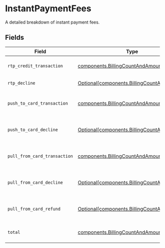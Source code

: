 # InstantPaymentFees

A detailed breakdown of instant payment fees.


## Fields

| Field                                                                                          | Type                                                                                           | Required                                                                                       | Description                                                                                    |
| ---------------------------------------------------------------------------------------------- | ---------------------------------------------------------------------------------------------- | ---------------------------------------------------------------------------------------------- | ---------------------------------------------------------------------------------------------- |
| `rtp_credit_transaction`                                                                       | [components.BillingCountAndAmount](../../models/components/billingcountandamount.md)           | :heavy_check_mark:                                                                             | Fees for RTP credit transactions.                                                              |
| `rtp_decline`                                                                                  | [Optional[components.BillingCountAndAmount]](../../models/components/billingcountandamount.md) | :heavy_minus_sign:                                                                             | Fees for RTP declines.                                                                         |
| `push_to_card_transaction`                                                                     | [components.BillingCountAndAmount](../../models/components/billingcountandamount.md)           | :heavy_check_mark:                                                                             | Fees for push-to-card transactions.                                                            |
| `push_to_card_decline`                                                                         | [Optional[components.BillingCountAndAmount]](../../models/components/billingcountandamount.md) | :heavy_minus_sign:                                                                             | Fees for push-to-card declines.                                                                |
| `pull_from_card_transaction`                                                                   | [components.BillingCountAndAmount](../../models/components/billingcountandamount.md)           | :heavy_check_mark:                                                                             | Fees for pull-from-card transactions.                                                          |
| `pull_from_card_decline`                                                                       | [Optional[components.BillingCountAndAmount]](../../models/components/billingcountandamount.md) | :heavy_minus_sign:                                                                             | Fees for pull-from-card declines.                                                              |
| `pull_from_card_refund`                                                                        | [Optional[components.BillingCountAndAmount]](../../models/components/billingcountandamount.md) | :heavy_minus_sign:                                                                             | Fees for pull-from-card refunds.                                                               |
| `total`                                                                                        | [components.BillingCountAndAmount](../../models/components/billingcountandamount.md)           | :heavy_check_mark:                                                                             | Total instant payment fees.                                                                    |